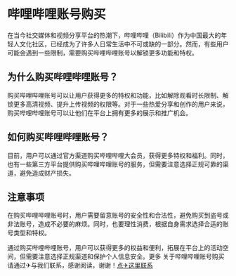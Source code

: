 # 哔哩哔哩账号购买

在当今社交媒体和视频分享平台的热潮下，哔哩哔哩（Bilibili）作为中国最大的年轻人文化社区，已经成为了许多人日常生活中不可或缺的一部分。然而，有些用户可能会遇到一些限制，需要购买哔哩哔哩账号以解锁更多功能和特权。

## 为什么购买哔哩哔哩账号？

购买哔哩哔哩账号可以让用户获得更多的特权和功能，比如解除观看时长限制、解锁更多高清视频、提升上传视频的权限等。对于一些热爱分享和创作的用户来说，购买哔哩哔哩账号可以让他们在平台上拥有更多的展示和推广机会。

## 如何购买哔哩哔哩账号？

目前，用户可以通过官方渠道购买哔哩哔哩大会员，获得更多特权和福利。同时，也有一些第三方平台提供购买哔哩哔哩账号的服务，但需要注意选择正规可靠的渠道，避免造成财产损失。

## 注意事项

在购买哔哩哔哩账号时，用户需要留意账号的安全性和合法性，避免购买到盗号或非法账号，造成不必要的麻烦。同时，也要理性消费，根据自身需求选择合适的账号类型和特权。

通过购买哔哩哔哩账号，用户可以获得更多的权益和便利，拓展在平台上的活动空间，但需要注意选择正规渠道和保护个人信息安全。更多 关于哔哩哔哩账号购买 请通过✈与我们联系，感谢阅读，谢谢！[点✈这里联系](https://abc.k02.cc)